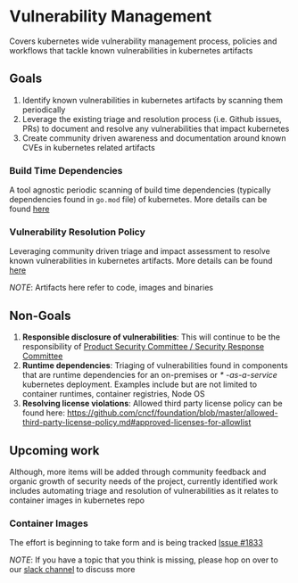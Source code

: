 # Vulnerability Management
Covers kubernetes wide vulnerability management process, policies and workflows 
that tackle known vulnerabilities in kubernetes artifacts

## Goals

1. Identify known vulnerabilities in kubernetes artifacts by scanning them periodically
2. Leverage the existing triage and resolution process (i.e. Github issues, PRs) 
   to document and resolve any vulnerabilities that impact kubernetes
3. Create community driven awareness and documentation around known 
   CVEs in kubernetes related artifacts
   
### Build Time Dependencies

A tool agnostic periodic scanning of build time dependencies 
(typically dependencies found in `go.mod` file) of kubernetes. 
More details can be found [here](build-time-dependencies.md)

### Vulnerability Resolution Policy

Leveraging community driven triage and impact assessment to resolve known 
vulnerabilities in kubernetes artifacts. More details can be found [here](policy-for-vulnerability-resolution.md)

*NOTE*: Artifacts here refer to code, images and binaries

## Non-Goals

1. **Responsible disclosure of vulnerabilities**: This will continue to be the
   responsibility
   of [Product Security Committee / Security Response Committee](../../../committee-product-security/README.md)
2. **Runtime dependencies**: Triaging of vulnerabilities found in components
   that are runtime dependencies for an on-premises or _*
   -as-a-service_
   kubernetes deployment. Examples include but are not limited to container
   runtimes, container registries, Node OS
3. **Resolving license violations**: Allowed third party license policy can be
   found here:
   https://github.com/cncf/foundation/blob/master/allowed-third-party-license-policy.md#approved-licenses-for-allowlist

## Upcoming work

Although, more items will be added through community feedback and organic growth of
security needs of the project, currently identified work includes automating 
triage and resolution of vulnerabilities as it relates to container 
images in kubernetes repo

### Container Images

The effort is beginning to take form and is being
tracked [Issue #1833](https://github.com/kubernetes/release/issues/1833)

*NOTE*: If you have a topic that you think is missing, please hop on over to our
[slack channel](https://kubernetes.slack.com/messages/sig-security-tooling)
to discuss more